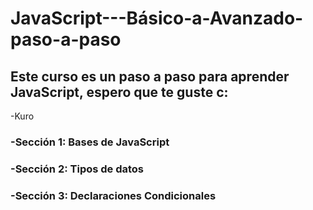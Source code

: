 # JavaScript---Básico-a-Avanzado-paso-a-paso

## Este curso es un paso a paso para aprender JavaScript, espero que te guste c:
-Kuro

### -Sección 1: Bases de JavaScript
### -Sección 2: Tipos de datos
### -Sección 3: Declaraciones Condicionales


